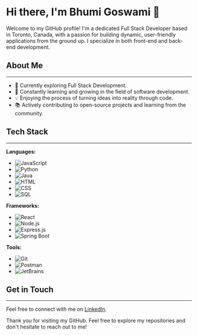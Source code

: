 # Hi there, I'm Bhumi Goswami 👋

Welcome to my GitHub profile! I'm a dedicated Full Stack Developer based in Toronto, Canada, with a passion for building dynamic, user-friendly applications from the ground up. I specialize in both front-end and back-end development.

## About Me

---

- 🌟 Currently exploring Full Stack Development.
- 🌱 Constantly learning and growing in the field of software development.
- 💡 Enjoying the process of turning ideas into reality through code.
- 📚 Actively contributing to open-source projects and learning from the community.

## Tech Stack

---

**Languages:**

- ![JavaScript](https://img.shields.io/badge/-JavaScript-black?style=flat-square&logo=javascript)
- ![Python](https://img.shields.io/badge/-Python-black?style=flat-square&logo=python)
- ![Java](https://img.shields.io/badge/-Java-black?style=flat-square&logo=java)
- ![HTML](https://img.shields.io/badge/-HTML-black?style=flat-square&logo=html5)
- ![CSS](https://img.shields.io/badge/-CSS-black?style=flat-square&logo=css3)
- ![SQL](https://img.shields.io/badge/-SQL-black?style=flat-square&logo=postgresql)

**Frameworks:**

- ![React](https://img.shields.io/badge/-React-black?style=flat-square&logo=react)
- ![Node.js](https://img.shields.io/badge/-Node.js-black?style=flat-square&logo=node.js)
- ![Express.js](https://img.shields.io/badge/-Express-black?style=flat-square&logo=express)
- ![Spring Boot](https://img.shields.io/badge/-Spring%20Boot-black?style=flat-square&logo=spring)

**Tools:**

- ![Git](https://img.shields.io/badge/-Git-black?style=flat-square&logo=git)
- ![Postman](https://img.shields.io/badge/-Postman-black?style=flat-square&logo=postman)
- ![JetBrains](https://img.shields.io/badge/-JetBrains-black?style=flat-square&logo=jetbrains)

## Get in Touch

---

Feel free to connect with me on [LinkedIn](https://www.linkedin.com/in/bhumiben-goswami/).

Thank you for visiting my GitHub. Feel free to explore my repositories and don't hesitate to reach out to me!
